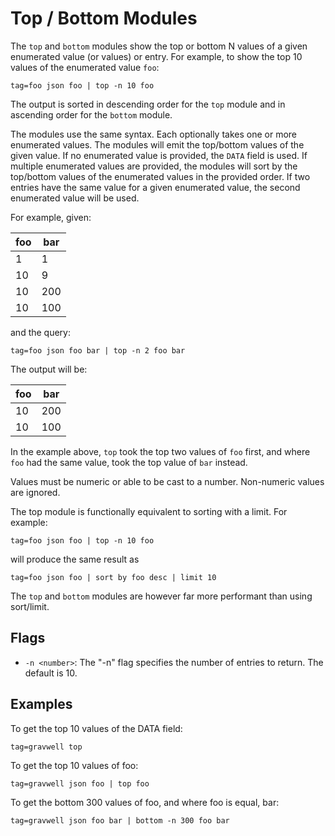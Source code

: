 # Top / Bottom Modules

The `top` and `bottom` modules show the top or bottom N values of a given enumerated value (or values) or entry. For example, to show the top 10 values of the enumerated value `foo`:

```gravwell
tag=foo json foo | top -n 10 foo
```

The output is sorted in descending order for the `top` module and in ascending order for the `bottom` module.

The modules use the same syntax. Each optionally takes one or more enumerated values. The modules will emit the top/bottom values of the given value. If no enumerated value is provided, the `DATA` field is used.
If multiple enumerated values are provided, the modules will sort by the top/bottom values of the enumerated values in the provided order. If two entries have the same value for a given enumerated value, the second enumerated value will be used.

For example, given:

| foo | bar |
|-----|-----|
| 1   | 1   |
| 10  | 9   |
| 10  | 200 |
| 10  | 100 |

and the query: 

```gravwell
tag=foo json foo bar | top -n 2 foo bar
```

The output will be:

| foo | bar |
|-----|-----|
| 10  | 200 | 
| 10  | 100 |

In the example above, `top` took the top two values of `foo` first, and where `foo` had the same value, took the top value of `bar` instead.

Values must be numeric or able to be cast to a number. Non-numeric values are ignored.

The top module is functionally equivalent to sorting with a limit. For example:

```gravwell
tag=foo json foo | top -n 10 foo
```

will produce the same result as

```gravwell
tag=foo json foo | sort by foo desc | limit 10
```

The `top` and `bottom` modules are however far more performant than using sort/limit.

## Flags

- `-n <number>`: The "-n" flag specifies the number of entries to return. The default is 10. 

## Examples

To get the top 10 values of the DATA field:

```gravwell
tag=gravwell top
```

To get the top 10 values of foo:

```gravwell
tag=gravwell json foo | top foo
```

To get the bottom 300 values of foo, and where foo is equal, bar:

```gravwell
tag=gravwell json foo bar | bottom -n 300 foo bar
```
